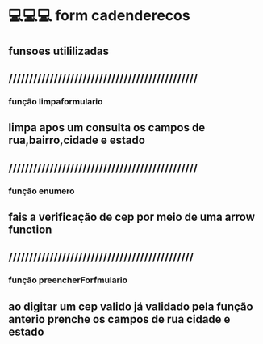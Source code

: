 #  💻💻💻 form cadenderecos 




## funsoes utililizadas

## //////////////////////////////////////////////
### função limpaformulario

## limpa apos um consulta os campos de rua,bairro,cidade e estado 


## //////////////////////////////////////////////
### função enumero

## fais a verificação de cep por meio de uma arrow function 


## /////////////////////////////////////////////
### função preencherForfmulario 

## ao digitar um cep valido já validado pela função anterio  prenche os campos de rua cidade e estado 




